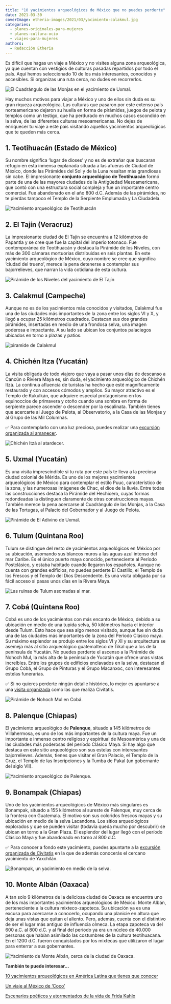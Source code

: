 ```yaml
---
title: "10 yacimientos arqueológicos de México que no puedes perderte"
date: 2021-03-30
coverImage: etheria-images/2021/03/yacimiento-calakmul.jpg
categories: 
  - planes-originales-para-mujeres
  - planes-cultura-ocio
  - viajes-para-mujeres
authors: 
  - Redacción Etheria
---
```


Es difícil que hagas un viaje a México y no visites alguna zona arqueológica, ya que 
cuentan con vestigios de culturas pasadas repartidos por todo el país. Aquí hemos 
seleccionado 10 de los más interesantes, conocidos y accesibles. Si organizas una ruta 
cerca, no dudes en recorrerlos. 

![El Cuadrángulo de las Monjas en el yacimiento de Uxmal.](etheria-images/2021/03/uxmal-mexico-cuadrangulo-monjas.jpg "El Cuadrángulo de las Monjas en el yacimiento de Uxmal.")

Hay muchos motivos para viajar a México y uno de ellos sin duda es su gran riqueza 
arqueológica. Las culturas que pasaron por este extenso país norteamericano dejaron su 
huella en forma de pirámides, juegos de pelota y templos como un testigo, que ha 
perdurado en muchos casos escondido en la selva, de las diferentes culturas 
mesoamericanas. No dejes de enriquecer tu viaje a este país visitando aquellos 
yacimientos arqueológicos que te queden más cerca. 

## 1\. Teotihuacán (Estado de México)

Su nombre significa ‘lugar de dioses’ y no es de extrañar que buscaran refugio en esta 
inmensa explanada situada a las afueras de Ciudad de México, donde las Pirámides del Sol 
y de la Luna resaltan más grandiosas sin cabe. El impresionante **conjunto arqueológico 
de Teotihuacán** formó parte de una de las mayores ciudades de la Antigüedad 
Mesoamericana, que contó con una estructura social compleja y fue un importante centro 
comercial. Fue abandonado en el año 800 d.C. Además de las pirámides, no te pierdas 
tampoco el Templo de la Serpiente Emplumada y La Ciudadela. 

![Yacimiento arqueológico de Teotihuacán](etheria-images/2021/03/yacimiento-mexico-teotihuacan.jpg "Yacimiento arqueológico de Teotihuacán.")

## 2\. El Tajín (Veracruz)

La impresionante ciudad de El Tajín se encuentra a 12 kilómetros de Papantla y se cree 
que fue la capital del imperio totonaco. Fue contemporánea de Teotihuacán y destaca la 
Pirámide de los Niveles, con más de 300 cámaras mortuorias distribuidas en seis plantas. 
En este yacimiento arqueológico de México, cuyo nombre se cree que significa ‘ciudad del 
trueno’, merece la pena detenerse a contemplar sus bajorrelieves, que narran la vida 
cotidiana de esta cultura. 

![Pirámide de los Niveles del yacimiento de El Tajín](etheria-images/2021/03/yacimiento-mexico-Tajin-Veracruz.jpg "Pirámide de los Niveles del yacimiento de El Tajín.")

## 3\. Calakmul (Campeche)

Aunque no es de los yacimientos más conocidos y visitados, Calakmul fue una de las 
ciudades más importantes de la zona entre los siglos VI y X, y llegó a ocupar 25 
kilómetros cuadrados. Destacan sus dos grandes pirámides, insertadas en medio de una 
frondosa selva, una imagen poderosa e impactante. A su lado se ubican los conjuntos 
palaciegos ubicados en torno a plazas y patios. 

![piramide de Calakmul](etheria-images/2021/03/yacimiento-calakmul.jpg "Pirámide de Calakmul en medio de la selva.")

## 4\. Chichén Itza (Yucatán)

La visita obligada de todo viajero que vaya a pasar unos días de descanso a Cancún o 
Riviera Maya es, sin duda, el yacimiento arqueológico de Chichén Itzá. La continua 
afluencia de turistas ha hecho que esté magníficamente restaurado y con accesos cómodos 
y amplios. Su mayor atractivo es el Templo de Kukulkán, que adquiere especial 
protagonismo en los equinoccios de primavera y otoño cuando una sombra en forma de 
serpiente parece ascender o descender por la escalinata. También tienes que acercarte al 
Juego de Pelota, al Observatorio, a la Casa de las Monjas y al Grupo de las Mil 
Columnas. 

✅ Para contemplarlo con una luz preciosa, puedes realizar una [excursión organizada al 
amanecer](https://www.civitatis.com/es/cancun/excursion-chichen-itza-amanecer/?aid=10211). 

![Chichén Itzá al atardecer.](etheria-images/2021/03/yacimiento-mexico-chichen-itza.jpg "Chichén Itzá al atardecer.")

## 5\. Uxmal (Yucatán)

Es una visita imprescindible si tu ruta por este país te lleva a la preciosa ciudad 
colonial de Mérida. Es uno de los mejores yacimientos arqueológicos de México para 
contemplar el estilo Puuc, característico de la zona, y las numerosas imágenes de Chac, 
el dios de la lluvia. Entre todas las construcciones destaca la Pirámide del Hechicero, 
cuyas formas redondeadas la distinguen claramente de otras construcciones mayas. También 
merece la pena acercarse al Cuadrángulo de las Monjas, a la Casa de las Tortugas, al 
Palacio del Gobernador y al Juego de Pelota. 

![Pirámide de El Adivino de Uxmal.](etheria-images/2021/03/yacimientos-mexico-uxmal.jpg "Pirámide de El Adivino de Uxmal.")

## 6\. Tulum (Quintana Roo)

Tulum se distingue del resto de yacimientos arqueológicos en México por su ubicación, 
asomando sus blancos muros a las aguas azul intenso del mar Caribe. Es el único puerto 
maya conocido, perteneciente al Período Postclásico, y estaba habitado cuando llegaron 
los españoles. Aunque no cuenta con grandes edificios, no puedes perderte El Castillo, 
el Templo de los Frescos y el Templo del Dios Descendente. Es una visita obligada por su 
fácil acceso si pasas unos días en la Rivera Maya. 

![Las ruinas de Tulum asomadas al mar.](etheria-images/2021/03/yacimiento-mexico-tulum.jpg "Las ruinas de Tulum asomadas al mar.")

## 7\. Cobá (Quintana Roo)

Cobá es uno de los yacimientos con más encanto de México, debido a su ubicación en medio 
de una tupida selva, 50 kilómetros hacia el interior desde Tulum. Esto hace que sea algo 
menos visitado, aunque fue sin duda una de las ciudades más importantes de la zona del 
Período Clásico maya. Su máximo esplendor se produjo entre los siglos VI y XI y su 
arquitectura se asemeja más al sitio arqueológico guatemalteco de Tikal que a los de la 
península de Yucatán. No puedes perderte el ascenso a la Pirámide de Nohoch Mul, la más 
alta de la península de Yucatán que ofrece unas vistas increíbles. Entre los grupos de 
edificios enclavados en la selva, destacan el Grupo Cobá, el Grupo de Pinturas y el 
Grupo Macanxoc, con interesantes estelas funerarias. 

✅ Si no quieres perderte ningún detalle histórico, lo mejor es apuntarse a una [visita 
organizada](https://www.civitatis.com/es/riviera-maya/excursion-coba-amanecer/?aid=10211) 
como las que realiza Civitatis. 

![Pirámide de Nohoch Mul en Cobá.](etheria-images/2021/03/yacimiento-mexico-coba.jpg "Pirámide de Nohoch Mul en Cobá.")

## 8\. Palenque (Chiapas)

El yacimiento arqueológico de **Palenque**, situado a 145 kilómetros de Villahermosa, es 
uno de los más importantes de la cultura maya. Fue un importante e inmenso centro 
religioso y espiritual de Mesoamérica y una de las ciudades más poderosas del período 
Clásico Maya. Si hay algo que destaca en este sitio arqueológico son sus estelas con 
interesantes bajorrelieves. Además, tienes que visitar el Gran Palacio, el Templo de la 
Cruz, el Templo de las Inscripciones y la Tumba de Pakal (un gobernante del siglo VII). 

![Yacimiento arqueológico de Palenque.](etheria-images/2021/03/yacimiento-mexico-palenque.jpg "Yacimiento arqueológico de Palenque. © Crisóforo Gaspar Hernández")

## 9\. Bonampak (Chiapas)

Uno de los yacimientos arqueológicos de México más singulares es Bonampak, situado a 155 
kilómetros al sureste de Palenque, muy cerca de la frontera con Guatemala. El motivo son 
sus coloridos frescos mayas y su ubicación en medio de la selva Lacandona. Los sitios 
arqueológicos explorados y que se pueden visitar (todavía queda mucho por descubrir) se 
ubican en torno a la Gran Plaza. El esplendor del lugar llegó con el período Clásico 
Maya y fue abandonado en torno al 800 d.C. 

✅ Para conocer a fondo este yacimiento, puedes apuntarte a la [excursión organizada de 
Civitatis](https://www.civitatis.com/es/palenque/excursion-yaxchilan-bonampak/?aid=10211) 
en la que de además conocerás el cercano yacimiento de Yaxchilán. 

![Bonampak, un yacimiento en medio de la selva.](etheria-images/2021/03/yacimiento-mexico-bonampak.jpg "Bonampak, un yacimiento en medio de la selva.")

## 10\. Monte Albán (Oaxaca)

A tan solo 9 kilómetros de la deliciosa ciudad de Oaxaca se encuentra uno de los más 
importantes yacimientos arqueológicos de México: Monte Albán, perteneciente a la cultura 
mixteco-zapoteca. Su ubicación ya es una excusa para acercarse a conocerlo, ocupando una 
planicie en altura que deja unas vistas que quitan el aliento. Pero, además, cuenta con 
el distintivo de ser el lugar más antiguo de influencia olmeca. La etapa zapoteca va del 
600 a.C. al 800 d.C. y al final del periodo ya era un núcleo de 40.000 personas que 
habían asimilado las costumbres de la cultura teotihuacana. En el 1200 d.C. fueron 
conquistados por los mixtecas que utilizaron el lugar para enterrar a sus gobernantes. 

![Yacimiento de Monte Albán, cerca de la ciudad de Oaxaca.](etheria-images/2021/03/yacimientos-mexico-monte-alban.jpg "Yacimiento de Monte Albán, cerca de la ciudad de Oaxaca.")

**También te puede interesar...** 

[10 yacimientos arqueológicos en América Latina que tienes que 
conocer](https://etheriamagazine.com/2019/05/29/10-yacimientos-arqueologicos-america-latina/) 

[Un viaje al México de 
‘Coco’](https://etheriamagazine.com/2018/05/28/en-el-mexico-de-coco/) 

[Escenarios poéticos y atormentados de la vida de Frida 
Kahlo](https://etheriamagazine.com/2021/02/15/biografia-y-ruta-frida-kahlo-mexico/)
